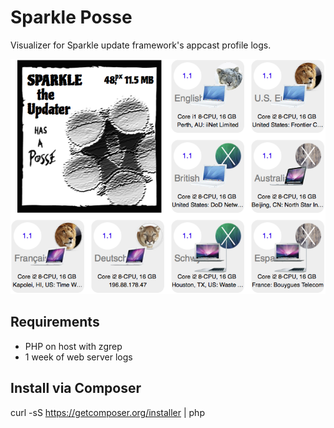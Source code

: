 # Sparkle Posse

Visualizer for Sparkle update framework's appcast profile logs.

![Sparkle Posse screenshot](screenshot.png)

## Requirements

- PHP on host with zgrep
- 1 week of web server logs

## Install via Composer

curl -sS https://getcomposer.org/installer | php